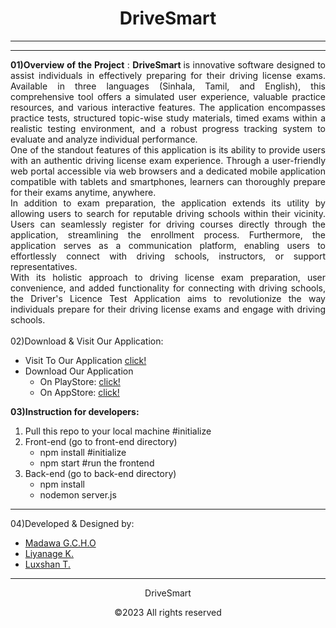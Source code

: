 <div>
  <div align="center">
    <h1>DriveSmart</h1>
    <hr/>
    <hr />
  </div>
  <div  align="justify">
        <b>01)Overview of the Project</b> : <b>DriveSmart </b> is innovative software designed to assist individuals in effectively preparing for their driving license exams. Available in three languages (Sinhala, Tamil, and English), this comprehensive tool offers a simulated user experience, valuable practice resources, and various interactive features. The application encompasses practice tests, structured topic-wise study materials, timed exams within a realistic testing environment, and a robust progress tracking system to evaluate and analyze individual performance.
        <br/>
One of the standout features of this application is its ability to provide users with an authentic driving license exam experience. Through a user-friendly web portal accessible via web browsers and a dedicated mobile application compatible with tablets and smartphones, learners can thoroughly prepare for their exams anytime, anywhere.  <br/>
In addition to exam preparation, the application extends its utility by allowing users to search for reputable driving schools within their vicinity. Users can seamlessly register for driving courses directly through the application, streamlining the enrollment process. Furthermore, the application serves as a communication platform, enabling users to effortlessly connect with driving schools, instructors, or support representatives.
 <br/>
With its holistic approach to driving license exam preparation, user convenience, and added functionality for connecting with driving schools, the Driver's Licence Test Application aims to revolutionize the way individuals prepare for their driving license exams and engage with driving schools.
  </div>
<br/>
<div>
  <div align="left">
    02)Download & Visit Our Application:
    <ul>
      <li>
         Visit To Our Application <a href="/">click!</a>
      </li>
      <li>Download Our Application
        <ul>
          <li>On PlayStore: <a href="/">click!</a></li>
          <li>On AppStore: <a href="/">click!</a></li>
        </ul>
      </li>
    </ul>
    <b></b>
  </div>
</div>
  <div> 
   <b>03)Instruction for developers: </b>
    <ol>
      <li>
        Pull this repo to your local machine #initialize
      </li>
      <li>
        Front-end (go to front-end directory)
        <ul>
          <li>
              npm install #initialize
          </li>
          <li>
              npm start #run the frontend 
          </li>
        </ul>
      </li>
      <li>
        Back-end (go to back-end directory)
        <ul>
          <li>npm install</li>
          <li>nodemon server.js</li>
        </ul>
      </li>
    </ol>
  </div>
<hr/>
  <div align="left" >
    04)Developed & Designed by: 
    <ul>
      <li><a href="https://github.com/OshnMdw">Madawa G.C.H.O</a></li>
      <li><a href="https://github.com/kamadi2000">Liyanage K.</a></li>
      <li><a href="https://github.com/luxshan2000">Luxshan T.</a></li>
    </ul>
  </div>
</div>
<hr/>
<div align="center">
  <p>DriveSmart</p>
  <p>©2023 All rights reserved</p>
</div>

